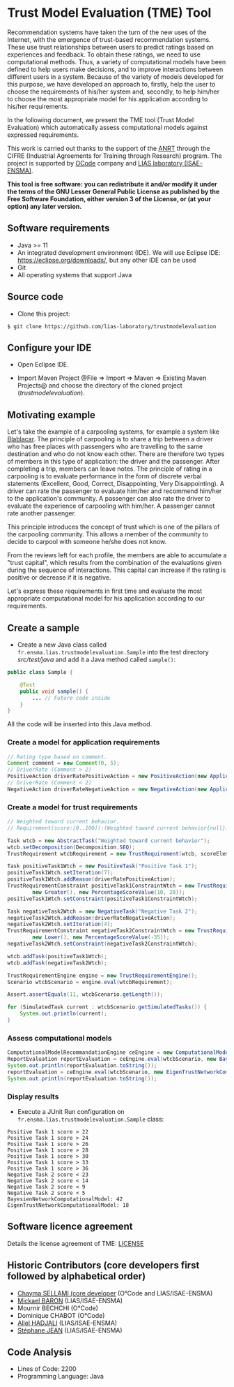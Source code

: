 # Trust Model Evaluation (TME) Tool

Recommendation systems have taken the turn of the new uses of the Internet, with the emergence of trust-based recommendation systems. These use trust relationships between users to predict ratings based on experiences and feedback. To obtain these ratings, we need to use computational methods. Thus, a variety of computational models have been defined to help users make decisions, and to improve interactions between different users in a system. Because of the variety of models developed for this purpose, we have developed an approach to, firstly, help the user to choose the requirements of his/her system and, secondly, to help him/her to choose the most appropriate model for his application according to his/her requirements.

In the following document, we present the TME tool (Trust Model Evaluation) which automatically assess computational models against expressed requirements.

This work is carried out thanks to the support of the [ANRT](https://www.anrt.asso.fr/fr) through the CIFRE (Industrial Agreements for Training through Research) program. The project is supported by [OCode](https://www.ocode.team/) company and [LIAS laboratory (ISAE-ENSMA)](https://www.lias-lab.fr/).

**This tool is free software: you can redistribute it and/or modify it under the terms of the GNU Lesser General Public License as published by the Free Software Foundation, either version 3 of the License, or (at your option) any later version.**

## Software requirements

* Java >= 11
* An integrated development environment (IDE). We will use Eclipse IDE: https://eclipse.org/downloads/, but any other IDE can be used
* Git
* All operating systems that support Java

## Source code

* Clone this project:

```console
$ git clone https://github.com/lias-laboratory/trustmodelevaluation
```

## Configure your IDE

* Open Eclipse IDE.

* Import Maven Project @File => Import => Maven => Existing Maven Projects@ and choose the directory of the cloned project (_trustmodelevaluation_).

## Motivating example

Let's take the example of a carpooling systems, for example a system like [Blablacar](https://www.blablacar.fr/). The principle of carpooling is to share a trip between a driver who has free places with passengers who are travelling to the same destination and who do not know each other. There are therefore two types of members in this type of application: the driver and the passenger. After completing a trip, members can leave notes. The principle of rating in a carpooling is to evaluate performance in the form of discrete verbal statements (Excellent, Good, Correct, Disappointing, Very Disappointing). A driver can rate the passenger to evaluate him/her and recommend him/her to the application's community. A passenger can also rate the driver to evaluate the experience of carpooling with him/her. A passenger cannot rate another passenger. 

This principle introduces the concept of trust which is one of the pillars of the carpooling community. This allows a member of the community to decide to carpool with someone he/she does not know.

From the reviews left for each profile, the members are able to accumulate a "trust capital", which results from the combination of the evaluations given during the sequence of interactions. This capital can increase if the rating is positive or decrease if it is negative.

Let's express these requirements in first time and evaluate the most appropriate computational model for his application according to our requirements.

## Create a sample

* Create a new Java class called `fr.ensma.lias.trustmodelevaluation.Sample` into the test directory _src/test/java_ and add it a Java method called `sample()`:

```java
public class Sample {

    @Test
    public void sample() {
        ... // Future code inside
    }
}
```

All the code will be inserted into this Java method.

### Create a model for application requirements

```java
// Rating type based on comment.
Comment comment = new Comment(0, 5);
// DriverRate (Comment > 2)
PositiveAction driverRatePositiveAction = new PositiveAction(new ApplicationRequirementConstraint(comment, new Greater(), new ApplicationRequirementValue(2)));
// DriverRate (Comment < 2)
NegativeAction driverRateNegativeAction = new NegativeAction(new ApplicationRequirementConstraint(comment, new Lower(), new ApplicationRequirementValue(2)));
```

### Create a model for trust requirements

```java
// Weighted toward current behavior.
// Requirement(score:[0..100]):(Weighted toward current behavior{null})^1>>[(Positive Task 1{score>+10%})^7;(Negative Task 2{score<-20%})^4]

Task wtcb = new AbstractTask("Weighted toward current behavior");
wtcb.setDecomposition(Decomposition.SEQ);
TrustRequirement wtcbRequirement = new TrustRequirement(wtcb, scoreElement);

Task positiveTask1Wtch = new PositiveTask("Positive Task 1");
positiveTask1Wtch.setIteration(7);
positiveTask1Wtch.addReason(driverRatePositiveAction);
TrustRequirementConstraint positiveTask1ConstraintWtch = new TrustRequirementConstraint(scoreElement,
		new Greater(), new PercentageScoreValue(10, 20));
positiveTask1Wtch.setConstraint(positiveTask1ConstraintWtch);

Task negativeTask2Wtch = new NegativeTask("Negative Task 2");
negativeTask2Wtch.addReason(driverRateNegativeAction);
negativeTask2Wtch.setIteration(4);
TrustRequirementConstraint negativeTask2ConstraintWtch = new TrustRequirementConstraint(scoreElement,
		new Lower(), new PercentageScoreValue(-35));
negativeTask2Wtch.setConstraint(negativeTask2ConstraintWtch);

wtcb.addTask(positiveTask1Wtch);
wtcb.addTask(negativeTask2Wtch);

TrustRequirementEngine engine = new TrustRequirementEngine();
Scenario wtcbScenario = engine.eval(wtcbRequirement);

Assert.assertEquals(11, wtcbScenario.getLength());

for (SimulatedTask current : wtcbScenario.getSimulatedTasks()) {
    System.out.println(current);
}
```

### Assess computational models

```java
ComputationalModelRecommandationEngine ceEngine = new ComputationalModelRecommandationEngine();
ReportEvaluation reportEvaluation = ceEngine.eval(wtcbScenario, new BayesienNetworkComputationalModel(), new ArithmeticFunction());
System.out.println(reportEvaluation.toString());
reportEvaluation = ceEngine.eval(wtcbScenario, new EigenTrustNetworkComputationalModel(), new ArithmeticFunction());
System.out.println(reportEvaluation.toString());
```

### Display results

* Execute a JUnit Run configuration on `fr.ensma.lias.trustmodelevaluation.Sample` class:

```console
Positive Task 1 score > 22
Positive Task 1 score > 24
Positive Task 1 score > 26
Positive Task 1 score > 28
Positive Task 1 score > 30
Positive Task 1 score > 33
Positive Task 1 score > 36
Negative Task 2 score < 23
Negative Task 2 score < 14
Negative Task 2 score < 9
Negative Task 2 score < 5
BayesienNetworkComputationalModel: 42
EigenTrustNetworkComputationalModel: 18
```

## Software licence agreement

Details the license agreement of TME: [LICENSE](LICENSE)

## Historic Contributors (core developers first followed by alphabetical order)

* [Chayma SELLAMI (core developer](https://www.lias-lab.fr/fr/members/chaymasellami/) (O°Code and LIAS/ISAE-ENSMA)
* [Mickael BARON](https://www.lias-lab.fr/fr/members/mickaelbaron/) (LIAS/ISAE-ENSMA)
* Mournir BECHCHI (O°Code)
* Dominique CHABOT (O°Code)
* [Allel HADJALI](https://www.lias-lab.fr/fr/members/allelhadjali/) (LIAS/ISAE-ENSMA)
* [Stéphane JEAN](https://www.lias-lab.fr/fr/members/stephanejean/) (LIAS/ISAE-ENSMA)

## Code Analysis

* Lines of Code: 2200
* Programming Language: Java
